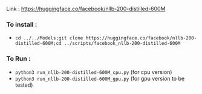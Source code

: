 Link : https://huggingface.co/facebook/nllb-200-distilled-600M

### To install : 
- `cd ../../Models;git clone https://huggingface.co/facebook/nllb-200-distilled-600M;cd ../scripts/facebook_nllb-200-distilled-600M`

### To Run :
- `python3 run_nllb-200-distilled-600M_cpu.py` (for cpu version)
- `python3 run_nllb-200-distilled-600M_gpu.py` (for gpu version to be tested)